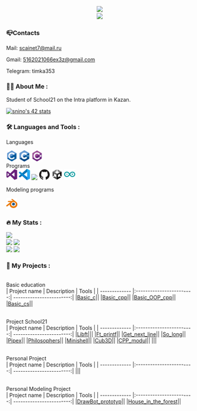 <div id="header" align="center">
    <img src="https://media4.giphy.com/media/qgQUggAC3Pfv687qPC/giphy.gif?cid=ecf05e474ydg1ztwzc9iu0pl45sk4dy9ma21nokmpcc7ktn3&rid=giphy.gif&ct=g" width="200"/>
</div>

<div id="badges" align="center">
    <!---<a href="https://grabcad.com/dashboard"> 
    <img src="https://img.shields.io/badge/grabcad-black?logo=grabcad&logoColor=white&style=for-the-badge" width="100" alt="GrabCad Badge"/>
    </a>--->
</div>

<div id="badges" align="center">
    <img src="https://komarev.com/ghpvc/?username=scainet7&color=lightgrey&style=plastic"/>
</div>

### :mailbox_closed:Contacts

Mail:       scainet7@mail.ru


Gmail:      5162021066ex3z@gmail.com

Telegram:   timka353

### :man_technologist: About Me :

Student of School21 on the Intra platform in Kazan.

[![snino's 42 stats](https://badge42.vercel.app/api/v2/cld321p6n00930fmeuwusgd4z/stats?cursusId=21&coalitionId=101)](https://github.com/JaeSeoKim/badge42)

### :hammer_and_wrench: Languages and Tools :

Languages
<div id="badges">
    <img src="https://github.com/devicons/devicon/blob/master/icons/c/c-original.svg" width="30px"/>
    <img src="https://github.com/devicons/devicon/blob/master/icons/cplusplus/cplusplus-original.svg" width="30px"/>
    <img src="https://github.com/devicons/devicon/blob/master/icons/csharp/csharp-original.svg" width="30px"/>
</div>
Programs
<div id="badges">
    <img src="https://github.com/devicons/devicon/blob/master/icons/visualstudio/visualstudio-plain.svg" width="30px"/>
    <img src="https://github.com/devicons/devicon/blob/master/icons/vscode/vscode-original.svg" width="30px"/>
    <img src="https://cdn.worldvectorlogo.com/logos/clion-1.svg" width="30px"/>
    <img src="https://github.com/devicons/devicon/blob/master/icons/github/github-original.svg" width="30px"/>
    <img src="https://github.com/devicons/devicon/blob/master/icons/unity/unity-original.svg" width="30px"/>  
    <img src="https://github.com/devicons/devicon/blob/master/icons/arduino/arduino-original.svg" width="30px"/>
</div>

Modeling programs 
<div id="badges">
    <img src="https://github.com/devicons/devicon/blob/master/icons/blender/blender-original.svg" width="30px"/>
</div>

### :fire: My Stats :

<div id="badges">
    <img src="http://github-profile-summary-cards.vercel.app/api/cards/profile-details?username=scainet7&theme=2077" width="500px"/>
</div>
<div id="badges">
    <img src="http://github-profile-summary-cards.vercel.app/api/cards/repos-per-language?username=scainet7&theme=2077"width="250px"/>
    <img src="http://github-profile-summary-cards.vercel.app/api/cards/most-commit-language?username=scainet7&theme=2077"width="250px"/>
</div>
<div id="badges">
    <img src="http://github-profile-summary-cards.vercel.app/api/cards/stats?username=scainet7&theme=2077"width="250px"/>
    <img src="http://github-profile-summary-cards.vercel.app/api/cards/productive-time?username=scainet7&theme=2077&utcOffset=8"width="250px"/>
</div>

### :file_folder: My Projects :

<br> Basic education </br>
| Project name      | Description                | Tools |
| ------------- |:------------------------:| ------------------------:|
|[Basic_c](https://github.com/scainet7/basic_c)||
|[Basic_cpp](https://github.com/scainet7/basic_cpp)||
|[Basic_OOP_cpp](https://github.com/scainet7/basic_oop_cpp)||
|[Basic_cs](https://github.com/scainet7/basic_cs)||

<br> Project School21 </br>
| Project name      | Description                | Tools |
| ------------- |:------------------------:| ------------------------:|
|[Libft](https://github.com/scainet7/Libft)|||
|[Ft_printf](https://github.com/scainet7/ft_printf)||
|[Get_next_line](https://github.com/scainet7/get_next_line)||
|[So_long](https://github.com/scainet7/So_long)||
|[Pipex](https://github.com/scainet7/Pipex)||
|[Philosophers](https://github.com/scainet7/Philosophers)||
|[Minishell](https://github.com/scainet7/Minishell)||
|[Cub3D](https://github.com/scainet7/Cub3D)||
|[CPP_modul](https://github.com/scainet7/CPP_modul)||
|||

<br> Personal Project </br>
| Project name      | Description                | Tools |
| ------------- |:------------------------:| ------------------------:|
|||

<br> Personal Modeling Project </br>
| Project name      | Description                | Tools |
| ------------- |:------------------------:| ------------------------:|
|[DrawBot_prototyp](https://drive.google.com/drive/folders/1Xvb0IHcfWdeb_MImfi8IQB_gM7_5T3U5?usp=sharing)||
|[House_in_the_forest](https://github.com/scainet7/House_in_the_forest)||






